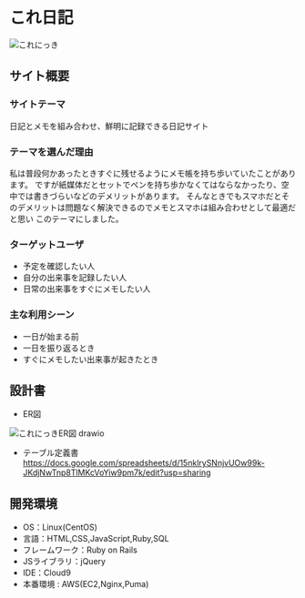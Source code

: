 # これ日記
​![これにっき](https://github.com/tsubamenoki/korenikki/assets/144215790/eb1ee218-2665-4499-b4a4-b254722ea75e)
## サイト概要
### サイトテーマ
日記とメモを組み合わせ、鮮明に記録できる日記サイト
​
### テーマを選んだ理由
私は普段何かあったときすぐに残せるようにメモ帳を持ち歩いていたことがあります。
ですが紙媒体だとセットでペンを持ち歩かなくてはならなかったり、空中では書きづらいなどのデメリットがあります。
そんなときでもスマホだとそのデメリットは問題なく解決できるのでメモとスマホは組み合わせとして最適だと思い
このテーマにしました。

### ターゲットユーザ
- 予定を確認したい人
- 自分の出来事を記録したい人
- 日常の出来事をすぐにメモしたい人
​
### 主な利用シーン
- 一日が始まる前
- 一日を振り返るとき
- すぐにメモしたい出来事が起きたとき
​
## 設計書
- ER図
  
![これにっきER図 drawio](https://github.com/tsubamenoki/korenikki/assets/144215790/ad4a5e11-67c5-44c1-925b-0ba40dd6abe0)

- テーブル定義書
https://docs.google.com/spreadsheets/d/15nklrySNnjvUOw99k-JKdjNwTnp8TlMKcVoYiw9pm7k/edit?usp=sharing

## 開発環境
- OS：Linux(CentOS)
- 言語：HTML,CSS,JavaScript,Ruby,SQL
- フレームワーク：Ruby on Rails
- JSライブラリ：jQuery
- IDE：Cloud9
- 本番環境 : AWS(EC2,Nginx,Puma)

